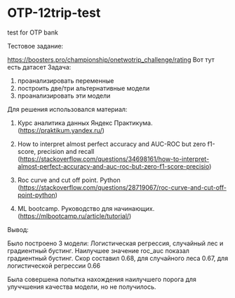 # OTP-12trip-test
test for OTP bank

Тестовое задание:

https://boosters.pro/championship/onetwotrip_challenge/rating
Вот тут есть датасет
Задача:
1) проанализировать переменные
2) построить две/три альтернативные модели
3) проанализировать эти модели


Для решения использовался материал:
1. Курс аналитика данных Яндекс Практикума. (https://praktikum.yandex.ru/)

2. How to interpret almost perfect accuracy and AUC-ROC but zero f1-score, precision and recall (https://stackoverflow.com/questions/34698161/how-to-interpret-almost-perfect-accuracy-and-auc-roc-but-zero-f1-score-precisio)

3. Roc curve and cut off point. Python (https://stackoverflow.com/questions/28719067/roc-curve-and-cut-off-point-python)

4. ML bootcamp. Руководство для начинающих. (https://mlbootcamp.ru/article/tutorial/)


Вывод:

Было построено 3 модели: Логистическая регрессия, случайный лес и градиентный бустинг.
Наилучшее значение roc_auc показал градиентный бустинг. Скор составил 0.68, для случайного леса 0.67, для логистической регрессии 0.66

Была совершена попытка нахождения наилучшего порога для улуччшения качества модели, но не получилось. 


